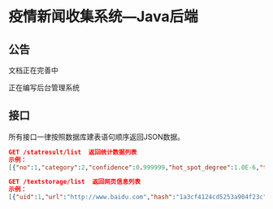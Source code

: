 # 疫情新闻收集系统—Java后端



## 公告

文档正在完善中

正在编写后台管理系统

## 接口

所有接口一律按照数据库建表语句顺序返回JSON数据。

```json
GET /statresult/list  返回统计数据列表
示例：
[{"no":1,"category":2,"confidence":0.999999,"hot_spot_degree":1.0E-6,"time_of_updage":"2020-06-28 17:17:00"}]

GET /textstorage/list  返回网页信息列表
示例：
[{"uid":1,"url":"http://www.baidu.com","hash":"1a3cf4124cd5253a904f23c","title":"http://www.baidu.com","publish_time":"2020-06-28 12:00:00","content":"双叶一下，你就知道。"}]
```



